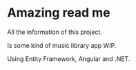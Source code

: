 # Amazing read me
All the information of this project.

Is some kind of music library app WIP.

Using Entity Framework, Angular and .NET.
